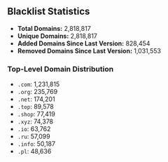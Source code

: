 ## Blacklist Statistics

- **Total Domains:** 2,818,817
- **Unique Domains:** 2,818,817
- **Added Domains Since Last Version:** 828,454
- **Removed Domains Since Last Version:** 1,031,553

### Top-Level Domain Distribution

-  `.com`: 1,231,815
-  `.org`: 235,769
-  `.net`: 174,201
-  `.top`: 89,578
-  `.shop`: 77,419
-  `.xyz`: 74,378
-  `.io`: 63,762
-  `.ru`: 57,099
-  `.info`: 50,187
-  `.pl`: 48,636
